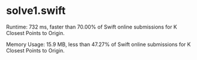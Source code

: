 # solve1.swift

Runtime: 732 ms, faster than 70.00% of Swift online submissions for K Closest Points to Origin.

Memory Usage: 15.9 MB, less than 47.27% of Swift online submissions for K Closest Points to Origin.
